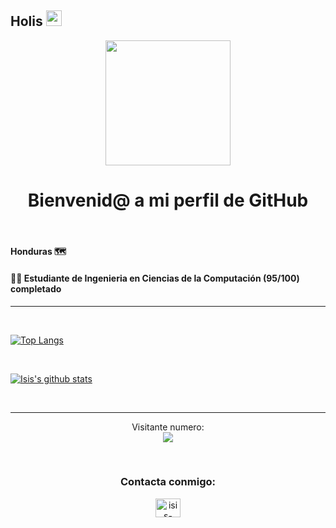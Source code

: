 ## Holis <img src="https://media.giphy.com/media/hvRJCLFzcasrR4ia7z/giphy.gif" width="25px" height="25px">
  
<div align="center"><img src="https://media.giphy.com/media/WUlplcMpOCEmTGBtBW/giphy.gif" width="200"></div>

<h1 align="center">Bienvenid@ a mi perfil de GitHub</h1>
<br>
 

#### Honduras 🗺
<!--### <div><p align="center"><a href="https://isinicolle.github.io/Portfolio/">Check my Portfolio page</a></p></div>-->

#### 👩‍💻 Estudiante de Ingenieria en Ciencias de la Computación (95/100) completado
______

<br>


[![Top Langs](https://github-readme-stats.vercel.app/api/top-langs/?username=isinicolle&layout=compact)](https://github.com/anuraghazra/github-readme-stats)

<br>

[![Isis's github stats](https://github-readme-stats.vercel.app/api?username=isinicolle&count_private=true&show_icons=true&theme=synthwave)](https://github.com/anuraghazra/github-readme-stats)

<br>

______
<p align="center"> 
  Visitante numero:  <br>
  <img src="https://profile-counter.glitch.me/isinicolle/count.svg" />
  <br>

</p>

<br>
<h3 align="center">Contacta conmigo:</h3>
<p align="center">
<a href="https://www.linkedin.com/in/isis-zapata/" target="blank"><img align="center" src="https://raw.githubusercontent.com/rahuldkjain/github-profile-readme-generator/master/src/images/icons/Social/linked-in-alt.svg" alt="isis-zapata" height="30" width="40" /></a>
</p>


              
